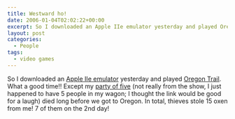 ```yaml
---
title: Westward ho!
date: 2006-01-04T02:02:22+00:00
excerpt: So I downloaded an Apple IIe emulator yesterday and played Oregon Trail. What a good time!! Except my party of five
layout: post
categories:
  - People
tags:
  - video games
---
```

So I downloaded an [Apple IIe emulator](http://applewin.berlios.de/) yesterday and played [Oregon Trail](http://www.classicgaming.com/rotw/otrail.shtml). What a good time!! Except my [party of five](http://www.imdb.com/title/tt0108894/) (not really from the show, I just happened to have 5 people in my wagon; I thought the link would be good for a laugh) died long before we got to Oregon. In total, thieves stole 15 oxen from me! 7 of them on the 2nd day!